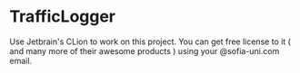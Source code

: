 # TrafficLogger

Use Jetbrain's CLion to work on this project. You can get free license to it ( and many more of their awesome products ) using your @sofia-uni.com email.
